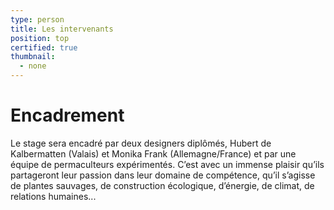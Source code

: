 ```yaml
---
type: person
title: Les intervenants
position: top
certified: true
thumbnail:
  - none
---
```

# Encadrement

Le stage sera encadré par deux designers diplômés, Hubert de Kalbermatten
(Valais) et Monika Frank (Allemagne/France) et par une équipe de permaculteurs
expérimentés. C’est avec un immense plaisir qu’ils partageront leur passion dans
leur domaine de compétence, qu’il s’agisse de plantes sauvages, de construction
écologique, d’énergie, de climat, de relations humaines...
